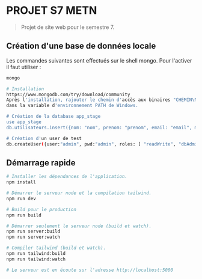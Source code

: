 # PROJET S7 METN

> Projet de site web pour le semestre 7.

## Création d'une base de données locale

Les commandes suivantes sont effectués sur le shell mongo.
Pour l'activer il faut utiliser : 
```bash
mongo
```

```bash
# Installation 
https://www.mongodb.com/try/download/community
Après l'installation, rajouter le chemin d'accès aux binaires "CHEMIN\MongoDB\Server\5.0\bin" 
dans la variable d'environnement PATH de Windows. 

# Création de la database app_stage
use app_stage
db.utilisateurs.insert({nom: "nom", prenom: "prenom", email: "email", mot_de_passe: "toto", date_inscription: "", role: "admin"})

# Création d'un user de test
db.createUser({user:"admin", pwd:"admin", roles: [ "readWrite", "dbAdmin" ]});
```

## Démarrage rapide

```bash
# Installer les dépendances de l'application.
npm install

# Démarrer le serveur node et la compilation tailwind.
npm run dev

# Build pour le production
npm run build

# Démarrer seulement le serveur node (build et watch).
npm run server:build
npm run server:watch

# Compiler tailwind (build et watch).
npm run tailwind:build
npm run tailwind:watch

# Le serveur est en écoute sur l'adresse http://localhost:5000
```
